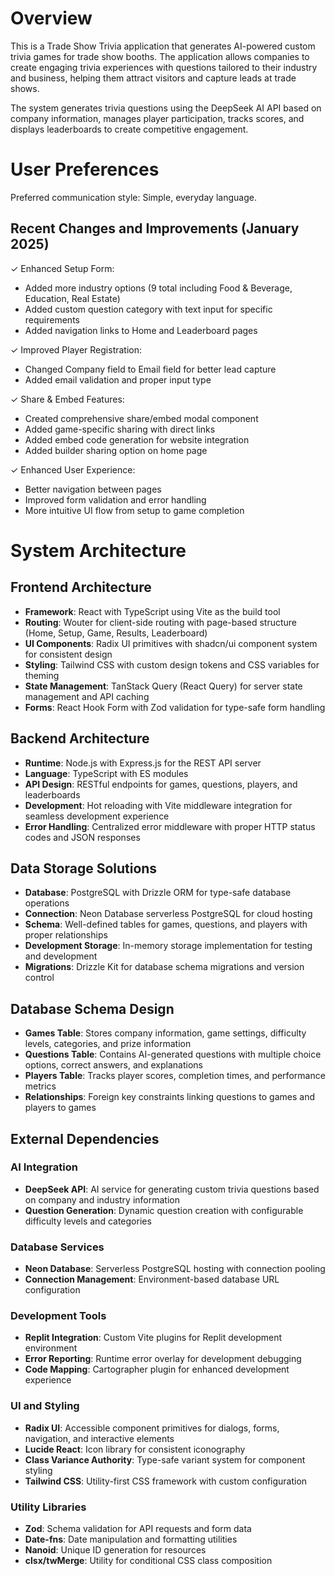 # Overview

This is a Trade Show Trivia application that generates AI-powered custom trivia games for trade show booths. The application allows companies to create engaging trivia experiences with questions tailored to their industry and business, helping them attract visitors and capture leads at trade shows.

The system generates trivia questions using the DeepSeek AI API based on company information, manages player participation, tracks scores, and displays leaderboards to create competitive engagement.

# User Preferences

Preferred communication style: Simple, everyday language.

## Recent Changes and Improvements (January 2025)

✓ Enhanced Setup Form:
- Added more industry options (9 total including Food & Beverage, Education, Real Estate)
- Added custom question category with text input for specific requirements
- Added navigation links to Home and Leaderboard pages

✓ Improved Player Registration:
- Changed Company field to Email field for better lead capture
- Added email validation and proper input type

✓ Share & Embed Features:
- Created comprehensive share/embed modal component
- Added game-specific sharing with direct links
- Added embed code generation for website integration
- Added builder sharing option on home page

✓ Enhanced User Experience:
- Better navigation between pages
- Improved form validation and error handling
- More intuitive UI flow from setup to game completion

# System Architecture

## Frontend Architecture
- **Framework**: React with TypeScript using Vite as the build tool
- **Routing**: Wouter for client-side routing with page-based structure (Home, Setup, Game, Results, Leaderboard)
- **UI Components**: Radix UI primitives with shadcn/ui component system for consistent design
- **Styling**: Tailwind CSS with custom design tokens and CSS variables for theming
- **State Management**: TanStack Query (React Query) for server state management and API caching
- **Forms**: React Hook Form with Zod validation for type-safe form handling

## Backend Architecture
- **Runtime**: Node.js with Express.js for the REST API server
- **Language**: TypeScript with ES modules
- **API Design**: RESTful endpoints for games, questions, players, and leaderboards
- **Development**: Hot reloading with Vite middleware integration for seamless development experience
- **Error Handling**: Centralized error middleware with proper HTTP status codes and JSON responses

## Data Storage Solutions
- **Database**: PostgreSQL with Drizzle ORM for type-safe database operations
- **Connection**: Neon Database serverless PostgreSQL for cloud hosting
- **Schema**: Well-defined tables for games, questions, and players with proper relationships
- **Development Storage**: In-memory storage implementation for testing and development
- **Migrations**: Drizzle Kit for database schema migrations and version control

## Database Schema Design
- **Games Table**: Stores company information, game settings, difficulty levels, categories, and prize information
- **Questions Table**: Contains AI-generated questions with multiple choice options, correct answers, and explanations
- **Players Table**: Tracks player scores, completion times, and performance metrics
- **Relationships**: Foreign key constraints linking questions to games and players to games

## External Dependencies

### AI Integration
- **DeepSeek API**: AI service for generating custom trivia questions based on company and industry information
- **Question Generation**: Dynamic question creation with configurable difficulty levels and categories

### Database Services
- **Neon Database**: Serverless PostgreSQL hosting with connection pooling
- **Connection Management**: Environment-based database URL configuration

### Development Tools
- **Replit Integration**: Custom Vite plugins for Replit development environment
- **Error Reporting**: Runtime error overlay for development debugging
- **Code Mapping**: Cartographer plugin for enhanced development experience

### UI and Styling
- **Radix UI**: Accessible component primitives for dialogs, forms, navigation, and interactive elements
- **Lucide React**: Icon library for consistent iconography
- **Class Variance Authority**: Type-safe variant system for component styling
- **Tailwind CSS**: Utility-first CSS framework with custom configuration

### Utility Libraries
- **Zod**: Schema validation for API requests and form data
- **Date-fns**: Date manipulation and formatting utilities
- **Nanoid**: Unique ID generation for resources
- **clsx/twMerge**: Utility for conditional CSS class composition